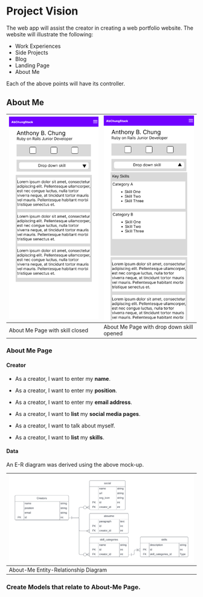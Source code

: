 # Project Vision

The web app will assist the creator in creating a web portfolio website. The website will illustrate the following:

- Work Experiences
- Side Projects
- Blog
- Landing Page
- About Me

Each of the above points will have its controller.

## About Me

| ![About-Me page skill drop down closed](./ReadMe_Image/AboutMe.png)|![About-Me page skill drop down closed](./ReadMe_Image/AboutMe-Skills.png)|
| --- | --- |
| About Me Page with skill closed |About Me Page with drop down skill opened |

### About Me Page

#### Creator

- As a creator, I want to enter my **name**.
- As a creator, I want to enter my **position**.
- As a creator, I want to enter my **email address**.
- As a creator, I want to **list** my **social media pages**.
- As a creator, I want to talk about myself.

- As a creator, I want to **list** my **skills**.

#### Data

An E-R diagram was derived using the above mock-up.

|![About-Me Entity-Relationship Diagram](./ReadMe_Image/AboutMe-ER.png)|
| --- |
| About-Me Entity-Relationship Diagram |

### Create Models that relate to About-Me Page.



